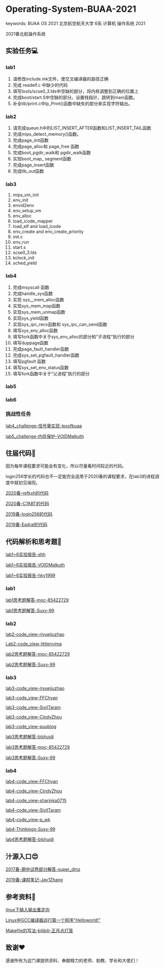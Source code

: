 # Operating-System-BUAA-2021

keywords: BUAA OS 2021 北京航空航天大学 6系 计算机 操作系统 2021

2021春北航操作系统

## 实验任务💻

### lab1

1. 请修改include.mk文件，使交叉编译器的路径正确
2. 完成 readelf.c 中缺少的代码
3. 填写tools/scse0_3.lds中空缺的部分，将内核调整到正确的位置上
4. 完成boot/start.S中空缺的部分。设置栈指针，跳转到main函数。
5. 补全lib/print.c中lp_Print()函数中缺失的部分来实现字符输出。

### lab2

1. 请完成queue.h中的LIST_INSERT_AFTER函数和LIST_INSERT_TAIL函数
2. 完成mips_detect_memory()函数。
3. 完成page_init函数
4. 完成page_alloc和 page_free 函数
5. 完成boot_pgdir_walk和 pgdir_walk函数
6. 实现boot_map_ segment函数
7. 完成page_insert函数
8. 完成tlb_out函数

### lab3

1. mips_vm_init
2. env_init
3. envid2env
4. env_setup_vm
5. env_alloc
6. load_icode_mapper
7. load_elf and load_icode
8. env_create and env_create_priority
9. init.c
10. env_run
11. start.s
12. scse0_3.lds
13. kclock_init
14. sched_yield

### lab4

1. 完成msyscall 函数
2. 完成handle_sys函数
3. 实现 sys__mem_alloc函数
4. 实现sys_mem_map函数
5. 实现sys_mem_unmap函数
6. 实现sys_yield函数
7. 实现sys_ipc_recv函数和 sys_ipc_can_send函数
8. 填写sys_env_alloc函数
9. 填写fork函数中关于sys_env_alloc的部分和“子进程”执行的部分
10. 填写duppage函数
11. 完成page_fault_handler函数
12. 完成sys_set_pgfault_handler函数
13. 填写pgfault 函数
14. 填写sys_set_env_status函数
15. 填写fork函数中关于“父进程”执行的部分

### lab5

### lab6

### 挑战性任务

[lab4_challenge-信号量实现-lpxofbuaa](https://github.com/lpxofbuaa/BUAA_OS_2019/tree/lab4-challenge)

[lab5_challenge-内存保护-VOIDMalkuth](https://github.com/VOIDMalkuth/BUAA_OS_2019_Code/tree/master/Lab5-Challenge)

## 往届代码💩

因为每年课程要求可能会有变化，所以尽量看时间较近的代码。

login256学长的代码也不一定能完全适用于2020春的课程要求，在lab3的进程调度中就初见端倪。

[2020春-refkxh的代码](https://github.com/refkxh/BUAA_OS_2020Spring)

[2020春-C7ABT的代码](https://github.com/C7ABT/BUAA_OS_2020/tree/master)

[2019春-login256的代码](https://github.com/login256/BUAA-OS-2019)

[2019春-Eadral的代码](https://github.com/Eadral/BUAA_OS_2019)

## 代码解析和思考题🧠

[lab1~6实验报告-shh](https://github.com/shh2000/BUAA-OS-2019/tree/master/%E5%AE%9E%E9%AA%8C%E6%8A%A5%E5%91%8A)

[lab1~6实验报告-VOIDMalkuth](https://github.com/VOIDMalkuth/BUAA_OS_2019_Code/tree/master/%E5%AE%9E%E9%AA%8C%E6%8A%A5%E5%91%8A)

[lab1~6实验报告-hky1999](https://github.com/hky1999/BUAA_OS_Files/tree/master/%E5%AE%9E%E9%AA%8C%E6%8A%A5%E5%91%8A)

### lab1

[lab1思考题解答-moc-85422729](https://www.cnblogs.com/moc-85422729/p/xwc_os_lab1.html)

[lab1思考题解答-Suxy-99](https://www.cnblogs.com/Suxy-99/p/12592665.html)

### lab2

[lab2-code_view-riyuejiuzhao](https://blog.csdn.net/riyuejiuzhao/article/details/105198758)

[Lab2-code_view-littlenyima](https://www.cnblogs.com/littlenyima/p/12764653.html)

[lab2思考题解答-moc-85422729](https://www.cnblogs.com/moc-85422729/p/xwc_os_lab2.html)

[lab2思考题解答-Suxy-99](https://www.cnblogs.com/Suxy-99/p/12716863.html)

### lab3

[lab3-code_view-riyuejiuzhao](https://blog.csdn.net/riyuejiuzhao/article/details/105550324?)

[lab3-code_view-FFChyan](https://blog.csdn.net/qq_36740940/article/details/89198569)

[lab3-code_view-SivilTaram](https://www.cnblogs.com/SivilTaram/p/oslab3.html)

[lab3-code_view-CindyZhou](https://www.cnblogs.com/CindyZhou/p/12852837.html)

[lab3-code_view-puublog](https://www.cnblogs.com/puublog/p/10707188.html)

[lab3思考题解答-blshuidi](https://www.cnblogs.com/blshuidi/p/13563390.html)

[lab3思考题解答-moc-85422729](https://www.cnblogs.com/moc-85422729/p/xwc_os_lab3.html)

[lab3思考题解答-Suxy-99](https://www.cnblogs.com/Suxy-99/p/12969157.html)

### lab4

[lab4-code_view-FFChyan](https://blog.csdn.net/qq_36740940/article/details/89523911)

[lab4-code_view-CindyZhou](https://www.cnblogs.com/CindyZhou/p/12858468.html)

[lab4-code_view-sharinka0715](https://www.cnblogs.com/sharinka0715/p/10776860.html)

[lab4-code_view-SivilTaram](https://www.cnblogs.com/SivilTaram/p/os_lab4.html)

[lab4-code_view-p_wk](https://www.cnblogs.com/p-wk/p/13183479.html)

[lab4-Thinkings-Suxy-99](https://www.cnblogs.com/Suxy-99/p/12969200.html)

[lab4思考题解答-blshuidi](https://www.cnblogs.com/blshuidi/p/13563405.html)

## 汁源入口😍

[2017春-期中试卷部分解答-super_dmz](https://blog.csdn.net/super_dmz/article/details/91351313)

[2019春-课程笔记-Jay1Zhang](https://jay1zhang.github.io/categories/BUAA/Operating-System/)

## 参考资料📕

[linux下输入输出重定向](https://blog.csdn.net/hongkangwl/article/details/21000703)

[Linux中GCC编译器运行第一个程序"Helloworld!"](https://blog.csdn.net/wangdd_199326/article/details/77842798)

[Makefile的写法-bilibili-正月点灯笼](https://www.bilibili.com/video/BV1Mx411m7fm)

## 致谢❤

感谢所有为这门课提供资料、奉献精力的老师、助教、学长和大佬们！

